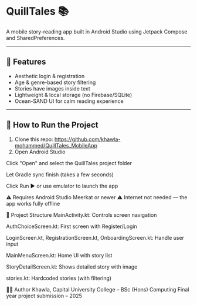 # QuillTales 📚
A mobile story-reading app built in Android Studio using Jetpack Compose and SharedPreferences.

---

## 📱 Features
- Aesthetic login & registration
- Age & genre-based story filtering
- Stories have images inside text
- Lightweight & local storage (no Firebase/SQLite)
- Ocean-SAND UI for calm reading experience

---

## 🚀 How to Run the Project

1. Clone this repo:
   https://github.com/khawla-mohammed/QuillTales_MobileApp
2. Open Android Studio

Click "Open" and select the QuillTales project folder

Let Gradle sync finish (takes a few seconds)

Click Run ▶ or use emulator to launch the app

⚠️ Requires Android Studio Meerkat or newer
⚠️ Internet not needed — the app works fully offline

📂 Project Structure
MainActivity.kt: Controls screen navigation

AuthChoiceScreen.kt: First screen with Register/Login

LoginScreen.kt, RegistrationScreen.kt, OnboardingScreen.kt: Handle user input

MainMenuScreen.kt: Home UI with story list

StoryDetailScreen.kt: Shows detailed story with image

stories.kt: Hardcoded stories (with filtering)

👩‍💻 Author
Khawla, Capital University College – BSc (Hons) Computing
Final year project submission – 2025